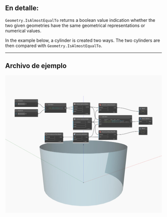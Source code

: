 ## En detalle:
`Geometry.IsAlmostEqualTo` returns a boolean value indication whether the two given geometries have the same geometrical representations or numerical values.

In the example below, a cylinder is created two ways. The two cylinders are then compared with `Geometry.IsAlmostEqualTo`.
___
## Archivo de ejemplo

![Geometry.IsAlmostEqualTo](./Autodesk.DesignScript.Geometry.Geometry.IsAlmostEqualTo_img.jpg)
